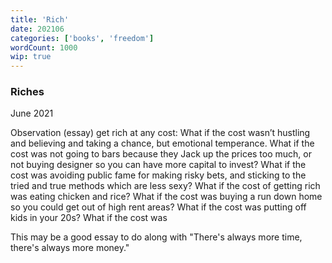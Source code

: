 ```yaml
---
title: 'Rich'
date: 202106
categories: ['books', 'freedom']
wordCount: 1000
wip: true
---
```


### Riches

June 2021

Observation (essay) get rich at any cost:
What if the cost wasn’t hustling and believing and taking a chance, but emotional temperance. What if the cost was not going to bars because they Jack up the prices too much, or not buying designer so you can have more capital to invest? What if the cost was avoiding public fame for making risky bets, and sticking to the tried and true methods which are less sexy? What if the cost of getting rich was eating chicken and rice? What if the cost was buying a run down home so you could get out of high rent areas? What if the cost was putting off kids in your 20s? What if the cost was 


This may be a good essay to do along with "There's always more time, there's always more money."